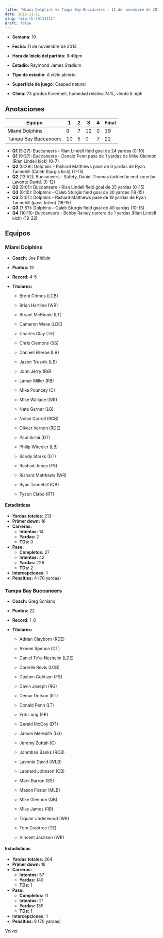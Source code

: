 ```yaml
---
title: "Miami Dolphins vs Tampa Bay Buccaneers - 11 de noviembre de 2013"
date: 2013-11-11
slug: "mia-tb-20131111"
draft: false
---
```


* **Semana:** 10
* **Fecha:** 11 de noviembre de 2013

* **Hora de Inicio del partido:** 8:40pm
* **Estadio:** Raymond James Stadium
* **Tipo de estadio:** A cielo abierto
* **Superficie de juego:** Césped natural
* **Clima:** 73 grados Farenheit, humedad relativa 74%, viento 5 mph





## Anotaciones
| Equipo | 1 | 2 | 3 | 4 | Final |
|--------|---|---|---|---|-------|
| Miami Dolphins  | 0 | 7 | 12 | 0  | 19 |
| Tampa Bay Buccaneers  | 10 | 5 | 0 | 7  | 22 |
* **Q1** (5:27): Buccaneers - Rian Lindell field goal de 24 yardas (0-10)
* **Q1** (9:37): Buccaneers - Donald Penn pase de 1 yardas de Mike Glennon (Rian Lindell kick) (0-7)
* **Q2** (0:28): Dolphins - Rishard Matthews pase de 6 yardas de Ryan Tannehill (Caleb Sturgis kick) (7-15)
* **Q2** (13:52): Buccaneers - Safety, Daniel Thomas tackled in end zone by Lavonte David. (0-12)
* **Q2** (9:01): Buccaneers - Rian Lindell field goal de 35 yardas (0-15)
* **Q3** (0:10): Dolphins - Caleb Sturgis field goal de 30 yardas (19-15)
* **Q3** (2:01): Dolphins - Rishard Matthews pase de 19 yardas de Ryan Tannehill (pass failed) (16-15)
* **Q3** (7:57): Dolphins - Caleb Sturgis field goal de 40 yardas (10-15)
* **Q4** (10:19): Buccaneers - Bobby Rainey carrera de 1 yardas (Rian Lindell kick) (19-22)


## Equipos


### Miami Dolphins
* **Coach:** Joe Philbin
* **Puntos:** 19
* **Record:** 4-5
* **Titulares:** 

  * Brent Grimes (LCB) 

  * Brian Hartline (WR) 

  * Bryant McKinnie (LT) 

  * Cameron Wake (LDE) 

  * Charles Clay (TE) 

  * Chris Clemons (SS) 

  * Dannell Ellerbe (LB) 

  * Jason Trusnik (LB) 

  * John Jerry (RG) 

  * Lamar Miller (RB) 

  * Mike Pouncey (C) 

  * Mike Wallace (WR) 

  * Nate Garner (LG) 

  * Nolan Carroll (RCB) 

  * Olivier Vernon (RDE) 

  * Paul Soliai (DT) 

  * Philip Wheeler (LB) 

  * Randy Starks (DT) 

  * Reshad Jones (FS) 

  * Rishard Matthews (WR) 

  * Ryan Tannehill (QB) 

  * Tyson Clabo (RT) 

#### Estadísticas
* **Yardas totales:** 213
* **Primer down:** 16
* **Carreras:**
  * **Intentos:** 14
  * **Yardas:** 2
  * **TDs:** 0
* **Pase:**
  * **Completos:** 27
  * **Intentos:** 42
  * **Yardas:** 229
  * **TDs:** 2
* **Intercepciones:** 1
* **Penalties:** 4 (70 yardas)

### Tampa Bay Buccaneers
* **Coach:** Greg Schiano
* **Puntos:** 22
* **Record:** 1-8
* **Titulares:** 

  * Adrian Clayborn (RDE) 

  * Akeem Spence (DT) 

  * Daniel Te'o-Nesheim (LDE) 

  * Darrelle Revis (LCB) 

  * Dashon Goldson (FS) 

  * Davin Joseph (RG) 

  * Demar Dotson (RT) 

  * Donald Penn (LT) 

  * Erik Lorig (FB) 

  * Gerald McCoy (DT) 

  * Jamon Meredith (LG) 

  * Jeremy Zuttah (C) 

  * Johnthan Banks (RCB) 

  * Lavonte David (WLB) 

  * Leonard Johnson (CB) 

  * Mark Barron (SS) 

  * Mason Foster (MLB) 

  * Mike Glennon (QB) 

  * Mike James (RB) 

  * Tiquan Underwood (WR) 

  * Tom Crabtree (TE) 

  * Vincent Jackson (WR) 

#### Estadísticas
* **Yardas totales:** 264
* **Primer down:** 18
* **Carreras:**
  * **Intentos:** 37
  * **Yardas:** 140
  * **TDs:** 1
* **Pase:**
  * **Completos:** 11
  * **Intentos:** 21
  * **Yardas:** 139
  * **TDs:** 1
* **Intercepciones:** 1
* **Penalties:** 9 (70 yardas)


[Volver](/historia/2013)
